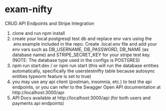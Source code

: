 # exam-nifty
CRUD API Endpoints and Stripe Integration

1. clone and run npm install
2. create your local postgresql test db and replace env vars using the .env.example included in the repo. Create .local.env file and add your env vars such as DB_USERNAME, DB_PASSWORD, DB_NAME (as database name) and STRIPE_SECRET_KEY for your stripe test key. (NOTE: The database type used in the configs is POSTGRES)
3. npm run start:dev / or npm run start (this will run the database entities automatically, specifically the userstestnifty table because autosync entities typeorm feature is set to true)
4. you may use any api client (postman, insomnia, etc.) to test the api endpoints, or you can refer to the Swagger Open API documentation at http://localhost:3000/api
5. API Docs available at http://localhost:3000/api (for both users and payments api endpoints)



